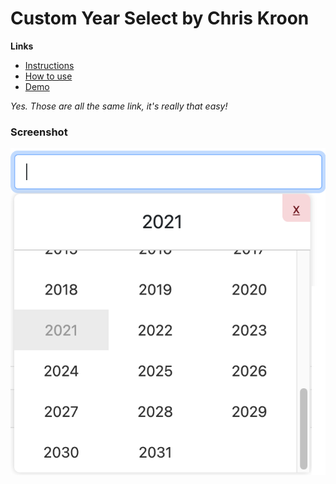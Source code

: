 # Custom Year Select by Chris Kroon

**Links**
- [Instructions](https://chriskroon.github.io/year-select/example/)
- [How to use](https://chriskroon.github.io/year-select/example/)
- [Demo](https://chriskroon.github.io/year-select/example/)
  
*Yes. Those are all the same link, it's really that easy!*

### Screenshot
![Example image](https://raw.githubusercontent.com/chriskroon/year-select/main/example/screenshot.png)
